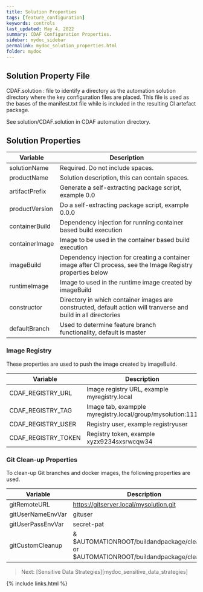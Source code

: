```yaml
---
title: Solution Properties
tags: [feature_configuration]
keywords: controls
last_updated: May 4, 2022
summary: CDAF Configuration Properties.
sidebar: mydoc_sidebar
permalink: mydoc_solution_properties.html
folder: mydoc
---
```


## Solution Property File

CDAF.solution : file to identify a directory as the automation solution directory where the key configuration files are placed. This file is used as the bases of the manifest.txt file while is included in the resulting CI artefact package.

See solution/CDAF.solution in CDAF automation directory.

## Solution Properties

| Variable                  | Description
|---------------------------|------------
| solutionName              | Required. Do not include spaces.
| productName               | Solution description, this can contain spaces.
| artifactPrefix            | Generate a self-extracting package script, example 0.0
| productVersion            | Do a self-extracting package script, example 0.0.0
| containerBuild            | Dependency injection for running container based build execution
| containerImage            | Image to be used in the container based build execution
| imageBuild                | Dependency injection for creating a container image after CI process, see the Image Registry properties below
| runtimeImage              | Image to used in the runtime image created by imageBuild
| constructor               | Directory in which container images are constructed, default action will tranverse and build in all directories
| defaultBranch             | Used to determine feature branch functionality, default is master

### Image Registry

These properties are used to push the image created by imageBuild.

| Variable                  | Description
|---------------------------|------------
| CDAF_REGISTRY_URL         | Image registry URL, example myregistry.local
| CDAF_REGISTRY_TAG         | Image tab, exampple myregistry.local/group/mysolution:111
| CDAF_REGISTRY_USER        | Registry user, example registryuser
| CDAF_REGISTRY_TOKEN       | Registry token, example xyzx9234sxsrwcqw34

### Git Clean-up Properties

To clean-up Git branches and docker images, the following properties are used.

| Variable                  | Description
|---------------------------|------------
| gitRemoteURL              | https://gitserver.local/mysolution.git
| gitUserNameEnvVar         | gituser
| gitUserPassEnvVar         | secret-pat
| gitCustomCleanup          | & $AUTOMATIONROOT/buildandpackage/clean.ps1 or $AUTOMATIONROOT/buildandpackage/clean.sh

> Next: [Sensitive Data Strategies][mydoc_sensitive_data_strategies]

{% include links.html %}
